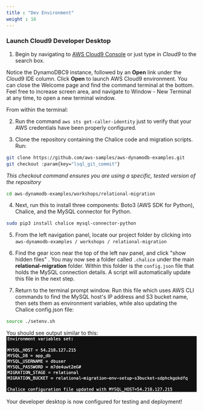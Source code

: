 ```yaml
---
title : "Dev Environment"
weight : 16
---
```


### Launch Cloud9 Developer Desktop

1. Begin by navigating to [AWS Cloud9 Console](https://console.aws.amazon.com/cloud9/home) or just type in *Cloud9* to the search box.

Notice the DynamoDBC9 instance, followed by an **Open** link under the Cloud9 IDE column.
   Click **Open** to launch AWS Cloud9 environment.
   You can close the Welcome page and find the command terminal at the bottom. Feel free to increase screen area,
   and navigate to Window - New Terminal at any time, to open a new terminal window.

From within the terminal:

2. Run the command ```aws sts get-caller-identity``` just to verify that your AWS credentials have been properly configured.

3. Clone the repository containing the Chalice code and migration scripts. Run:

```bash 
git clone https://github.com/aws-samples/aws-dynamodb-examples.git
git checkout :param{key="lsql_git_commit"}
```


*This checkout command ensures you are using a specific, tested version of the repository*

```bash
cd aws-dynamodb-examples/workshops/relational-migration
```

4. Next, run this to install three components: Boto3 (AWS SDK for Python), Chalice, and the MySQL connector for Python.

```bash
sudo pip3 install chalice mysql-connector-python
```

5. From the left navigation panel, locate our project folder by
   clicking into ```aws-dynamodb-examples / workshops / relational-migration```

6. Find the gear icon near the top of the left nav panel, and click "show hidden files" .
   You may now see a folder called ```.chalice``` under the main **relational-migration** folder.
   Within this folder is the ```config.json``` file that holds the MySQL connection details.
   A script will automatically update this file in the next step.

7. Return to the terminal prompt window. Run this file which
   uses AWS CLI commands to find the MySQL host's IP address and S3 bucket name, then sets them as
   environment variables, while also updating the Chalice config.json file:

```bash
source ./setenv.sh
```

You should see output similar to this:  
![setenv.sh settings](/static/images/relational-migration/setenv.png)

Your developer desktop is now configured for testing and deployment!

